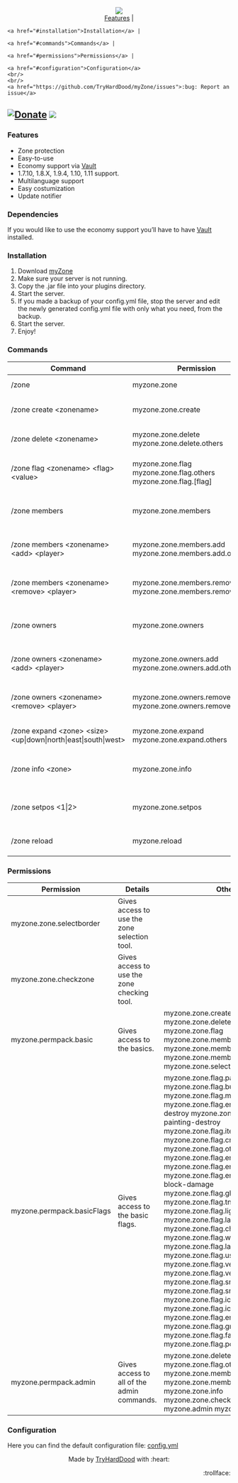 <p align="center">
	<img src="https://tryharddood.github.io/custom/projects/myzone/img/myzone.png"/>
	<br/>
	<a href="#features">Features</a> |
  
	<a href="#installation">Installation</a> |
  
	<a href="#commands">Commands</a> |
  
	<a href="#permissions">Permissions</a> |
  
	<a href="#configuration">Configuration</a>
	<br/>
	<br/>
	<a href="https://github.com/TryHardDood/myZone/issues">:bug: Report an issue</a>
</p>

[![Donate](https://img.shields.io/badge/Donate-PayPal-green.svg)]()
<a href="https://paypal.me/tryharddood" target="_blank"><img src="https://img.shields.io/badge/Donate-PayPal-green.svg"/></a>
-----

<h3 id="features">Features</h3>
<ul>
	<li>Zone protection</li>
	<li>Easy-to-use</li>
	<li>Economy support via 
		<a href="https://dev.bukkit.org/projects/vault" target="_blank">Vault</a>
	</li>
	<li>1.7.10, 1.8.X, 1.9.4, 1.10, 1.11 support.</li>
	<li>Multilanguage support</li>
	<li>Easy costumization</li>
	<li>Update notifier</li>
</ul>
<h3>Dependencies</h3>

If you would like to use the economy support you’ll have to have [Vault](https://dev.bukkit.org/projects/vault) installed.


<h3 id="installation">Installation</h3>
<ol>
	<li>Download 
		<a href="https://dev.bukkit.org/projects/myzone/files">myZone</a>
	</li>
	<li>Make sure your server is not running.</li>
	<li>Copy the .jar file into your plugins directory.</li>
	<li>Start the server.</li>
	<li>If you made a backup of your config.yml file, stop the server and edit the newly generated config.yml file with only what you need, from the backup.</li>
	<li>Start the server.</li>
	<li>Enjoy!</li>
</ol>
<h3 id="commands">Commands</h3>
<table>
	<thead>
		<tr>
			<th>Command</th>
			<th>Permission</th>
			<th>Details</th>
		</tr>
	</thead>
	<tbody>
		<tr>
			<td>/zone</td>
			<td>myzone.zone</td>
			<td>Gives access to the gui.</td>
		</tr>
		<tr>
			<td>/zone create &lt;zonename&gt;</td>
			<td>myzone.zone.create</td>
			<td>Gives access to create zones</td>
		</tr>
		<tr>
			<td>/zone delete &lt;zonename&gt;</td>
			<td>myzone.zone.delete myzone.zone.delete.others</td>
			<td>Gives access to delete zones</td>
		</tr>
		<tr>
			<td>/zone flag &lt;zonename&gt; &lt;flag&gt; &lt;value&gt;</td>
			<td>myzone.zone.flag myzone.zone.flag.others myzone.zone.flag.[flag]</td>
			<td>Gives access to manage the zones flags</td>
		</tr>
		<tr>
			<td>/zone members</td>
			<td>myzone.zone.members</td>
			<td>Gives access to manage the zones members</td>
		</tr>
		<tr>
			<td>/zone members &lt;zonename&gt; &lt;add&gt; &lt;player&gt;</td>
			<td>myzone.zone.members.add myzone.zone.members.add.others</td>
			<td>Gives access to add members to zones</td>
		</tr>
		<tr>
			<td>/zone members &lt;zonename&gt; &lt;remove&gt; &lt;player&gt;</td>
			<td>myzone.zone.members.remove myzone.zone.members.remove.others</td>
			<td>Gives access to remove members to zones</td>
		</tr>
		<tr>
			<td>/zone owners</td>
			<td>myzone.zone.owners</td>
			<td>Gives access to manage the zones owners</td>
		</tr>
		<tr>
			<td>/zone owners &lt;zonename&gt; &lt;add&gt; &lt;player&gt;</td>
			<td>myzone.zone.owners.add myzone.zone.owners.add.others</td>
			<td>Gives access to add owners to zones</td>
		</tr>
		<tr>
			<td>/zone owners &lt;zonename&gt; &lt;remove&gt; &lt;player&gt;</td>
			<td>myzone.zone.owners.remove myzone.zone.owners.remove.others</td>
			<td>Gives access to remove owners to zones</td>
		</tr>
		<tr>
			<td>/zone expand &lt;zone&gt; &lt;size&gt; &lt;up|down|north|east|south|west&gt;</td>
			<td>myzone.zone.expand myzone.zone.expand.others</td>
			<td>Gives access to expand zones.</td>
		</tr>
		<tr>
			<td>/zone info &lt;zone&gt;</td>
			<td>myzone.zone.info</td>
			<td>Gives access to view the zones information.</td>
		</tr>
		<tr>
			<td>/zone setpos &lt;1|2&gt;</td>
			<td>myzone.zone.setpos</td>
			<td>Gives access to set the positions of a zone.</td>
		</tr>
		<tr>
			<td>/zone reload</td>
			<td>myzone.reload</td>
			<td>Gives access to reload the configuration.</td>
		</tr>
	</tbody>
</table>
<h3 id="permissions">Permissions</h3>
<table>
	<thead>
		<tr>
			<th>Permission</th>
			<th>Details</th>
			<th>Others</th>
		</tr>
	</thead>
	<tbody>
		<tr>
			<td>myzone.zone.selectborder</td>
			<td>Gives access to use the zone selection tool.</td>
			<td>
				<br/>
			</td>
		</tr>
		<tr>
			<td>myzone.zone.checkzone</td>
			<td>Gives access to use the zone checking tool.</td>
			<td>
				<br/>
			</td>
		</tr>
		<tr>
			<td>myzone.permpack.basic</td>
			<td>Gives access to the basics.</td>
			<td>myzone.zone.create myzone.zone.delete myzone.zone.flag myzone.zone.members myzone.zone.members.add myzone.zone.members.remove myzone.zone.selectborder</td>
		</tr>
		<tr>
			<td>myzone.permpack.basicFlags</td>
			<td>Gives access to the basic flags.</td>
			<td>myzone.zone.flag.passthrough myzone.zone.flag.build myzone.zone.flag.mob-damage myzone.zone.flag.entity-item-frame-destroy myzone.zone.flag.entity-painting-destroy myzone.zone.flag.item-drop myzone.zone.flag.creeper-explosion myzone.zone.flag.other-explosion myzone.zone.flag.enderman-grief myzone.zone.flag.enderpearl myzone.zone.flag.enderdragon-block-damage myzone.zone.flag.ghast-fireball myzone.zone.flag.tnt myzone.zone.flag.lighter myzone.zone.flag.lava-fire myzone.zone.flag.chest-access myzone.zone.flag.water-flow myzone.zone.flag.lava-flow myzone.zone.flag.use myzone.zone.flag.vehicle-place myzone.zone.flag.vehicle-destroy myzone.zone.flag.snow-fall myzone.zone.flag.snow-melt myzone.zone.flag.ice-form myzone.zone.flag.ice-melt myzone.zone.flag.entry myzone.zone.flag.greeting myzone.zone.flag.farewell myzone.zone.flag.potion-splash</td>
		</tr>
		<tr>
			<td>myzone.permpack.admin</td>
			<td>Gives access to all of the admin commands.</td>
			<td>myzone.zone.delete.others myzone.zone.flag.others myzone.zone.members.add.others myzone.zone.members.remove.others myzone.zone.info myzone.zone.checkzone myzone.admin myzone.zone.flag.*</td>
		</tr>
	</tbody>
</table>
<h3 id="configuration">Configuration</h3>

Here you can find the default configuration file: [config.yml](https://github.com/TryHardDood/myZone/blob/v1.1/src/main/resources/config.yml)

<p align="center">Made by <a href="https://github.com/TryHardDood/" target="_blank">TryHardDood</a> with :heart:</p>

<p align="right">:trollface:</p>
